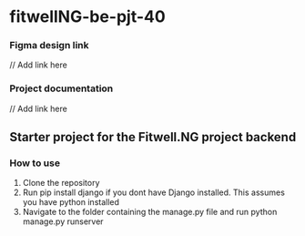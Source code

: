 # fitwellNG-be-pjt-40
### Figma design link
// Add link here
### Project documentation
// Add link here
## Starter project for the Fitwell.NG project backend
### How to use
1. Clone the repository
2. Run pip install django if you dont have Django installed. This assumes you have python installed
3. Navigate to the folder containing the manage.py file and run python manage.py runserver
